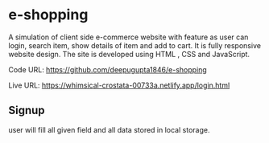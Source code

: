 # e-shopping

A simulation of client side e-commerce website with feature as user can login, search item, show details of item and add to cart.
It is fully responsive website design. The site is developed using HTML , CSS and JavaScript.

Code URL: https://github.com/deepugupta1846/e-shopping

Live URL: https://whimsical-crostata-00733a.netlify.app/login.html

## Signup 
 user will fill all given field and all data stored in local storage.
